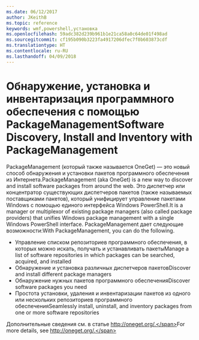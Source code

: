 ```yaml
---
ms.date: 06/12/2017
author: JKeithB
ms.topic: reference
keywords: wmf,powershell,установка
ms.openlocfilehash: 59adc382d239b961b1e21ca58a0c64de01f498ad
ms.sourcegitcommit: cf195b090b3223fa4917206dfec7f0b603873cdf
ms.translationtype: HT
ms.contentlocale: ru-RU
ms.lasthandoff: 04/09/2018
---
```

# <a name="software-discovery-install-and-inventory-with-packagemanagement"></a><span data-ttu-id="1403f-102">Обнаружение, установка и инвентаризация программного обеспечения с помощью PackageManagement</span><span class="sxs-lookup"><span data-stu-id="1403f-102">Software Discovery, Install and Inventory with PackageManagement</span></span>

<span data-ttu-id="1403f-103">PackageManagement (который также называется OneGet) — это новый способ обнаружения и установки пакетов программного обеспечения из Интернета.</span><span class="sxs-lookup"><span data-stu-id="1403f-103">PackageManagement (aka OneGet) is a new way to discover and install software packages from around the web.</span></span> <span data-ttu-id="1403f-104">Это диспетчер или концентратор существующих диспетчеров пакетов (также называемых поставщиками пакетов), который унифицирует управление пакетами Windows с помощью единого интерфейса Windows PowerShell.</span><span class="sxs-lookup"><span data-stu-id="1403f-104">It is a manager or multiplexor of existing package managers (also called package providers) that unifies Windows package management with a single Windows PowerShell interface.</span></span> <span data-ttu-id="1403f-105">PackageManagement дает следующие возможности:</span><span class="sxs-lookup"><span data-stu-id="1403f-105">With PackageManagement, you can do the following.</span></span>

-   <span data-ttu-id="1403f-106">Управление списком репозиториев программного обеспечения, в которых можно искать, получать и устанавливать пакеты</span><span class="sxs-lookup"><span data-stu-id="1403f-106">Manage a list of software repositories in which packages can be searched, acquired, and installed</span></span>
-   <span data-ttu-id="1403f-107">Обнаружение и установка различных диспетчеров пакетов</span><span class="sxs-lookup"><span data-stu-id="1403f-107">Discover and install different package managers</span></span>
-   <span data-ttu-id="1403f-108">Обнаружение нужных пакетов программного обеспечения</span><span class="sxs-lookup"><span data-stu-id="1403f-108">Discover software packages you need</span></span>
-   <span data-ttu-id="1403f-109">Простота установки, удаления и инвентаризации пакетов из одного или нескольких репозиториев программного обеспечения</span><span class="sxs-lookup"><span data-stu-id="1403f-109">Seamlessly install, uninstall, and inventory packages from one or more software repositories</span></span>

<span data-ttu-id="1403f-110">Дополнительные сведения см. в статье http://oneget.org/.</span><span class="sxs-lookup"><span data-stu-id="1403f-110">For more details, see http://oneget.org/.</span></span>